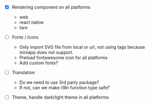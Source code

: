 - [x] Rendering component on all platforms
  - web
  - react native
  - taro 

- [ ] Fonts / Icons
  - Only import SVG file from local or url, not using tags because miniapp does not support.
  - Preload fontawesome icon for all platforms
  - Add custom fonts?

- [ ] Translation
  - Do we need to use 3rd party package?
  - If not, can we make i18n function type safe?
  
- [ ] Theme, handle dark/light theme in all platforms